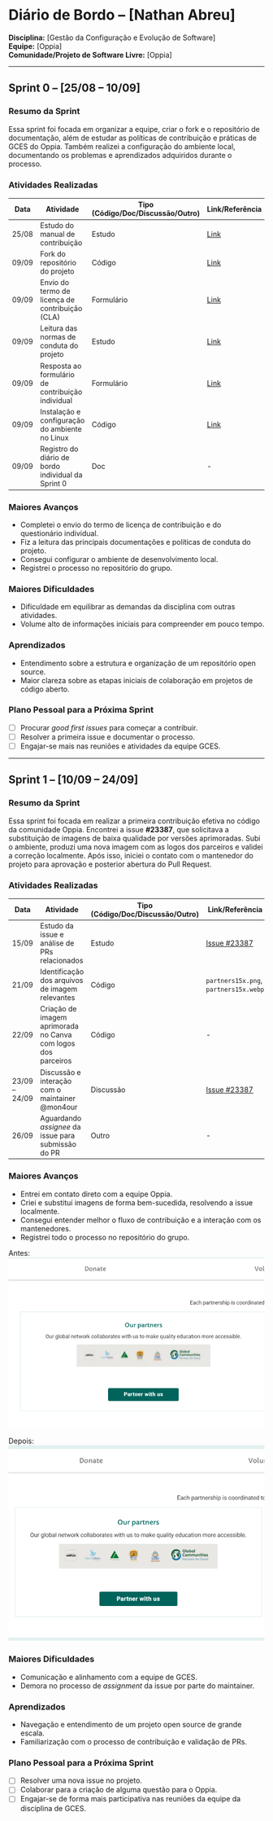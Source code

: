 # Diário de Bordo – [Nathan Abreu]

**Disciplina:** [Gestão da Configuração e Evolução de Software]  
**Equipe:** [Oppia]  
**Comunidade/Projeto de Software Livre:** [Oppia]

---

## Sprint 0 – [25/08 – 10/09]

### Resumo da Sprint

Essa sprint foi focada em organizar a equipe, criar o fork e o repositório de documentação, além de estudar as políticas de contribuição e práticas de GCES do Oppia. Também realizei a configuração do ambiente local, documentando os problemas e aprendizados adquiridos durante o processo.

### Atividades Realizadas

| Data  | Atividade | Tipo (Código/Doc/Discussão/Outro) | Link/Referência | Status |
| ----- | ---------- | --------------------------------- | --------------- | ------ |
| 25/08 | Estudo do manual de contribuição | Estudo | [Link](https://github.com/oppia/oppia/wiki) | Concluído |
| 09/09 | Fork do repositório do projeto | Código | [Link](https://github.com/Maliz30/oppia) | Concluído |
| 09/09 | Envio do termo de licença de contribuição (CLA) | Formulário | [Link](https://docs.google.com/forms/d/e/1FAIpQLSfoFLKT4BlNH2937mSMJATVaWq-yBSrq8p3jjrPwcMw3gaGcg/viewform?c=0&w=1) | Concluído |
| 09/09 | Leitura das normas de conduta do projeto | Estudo | [Link](https://github.com/oppia/oppia/blob/develop/.github/CODE_OF_CONDUCT.md) | Concluído |
| 09/09 | Resposta ao formulário de contribuição individual | Formulário | [Link](https://docs.google.com/forms/u/0/d/e/1FAIpQLSfiOd5WQp--PlbKAPmPLF14m0Ix2nTPwth9nb_48AHDv9fauw/formResponse) | Concluído |
| 09/09 | Instalação e configuração do ambiente no Linux | Código | [Link](https://github.com/oppia/oppia/wiki/Installing-Oppia-%28Linux%3B-Python-3%29) | Concluído |
| 09/09 | Registro do diário de bordo individual da Sprint 0 | Doc | - | Concluído |

### Maiores Avanços

* Completei o envio do termo de licença de contribuição e do questionário individual.  
* Fiz a leitura das principais documentações e políticas de conduta do projeto.  
* Consegui configurar o ambiente de desenvolvimento local.  
* Registrei o processo no repositório do grupo.  

### Maiores Dificuldades

* Dificuldade em equilibrar as demandas da disciplina com outras atividades.  
* Volume alto de informações iniciais para compreender em pouco tempo.  

### Aprendizados

* Entendimento sobre a estrutura e organização de um repositório open source.  
* Maior clareza sobre as etapas iniciais de colaboração em projetos de código aberto.  

### Plano Pessoal para a Próxima Sprint

* [ ] Procurar *good first issues* para começar a contribuir.  
* [ ] Resolver a primeira issue e documentar o processo.  
* [ ] Engajar-se mais nas reuniões e atividades da equipe GCES.  

---

## Sprint 1 – [10/09 – 24/09]

### Resumo da Sprint

Essa sprint foi focada em realizar a primeira contribuição efetiva no código da comunidade Oppia. Encontrei a issue **#23387**, que solicitava a substituição de imagens de baixa qualidade por versões aprimoradas. Subi o ambiente, produzi uma nova imagem com as logos dos parceiros e validei a correção localmente. Após isso, iniciei o contato com o mantenedor do projeto para aprovação e posterior abertura do Pull Request.

### Atividades Realizadas

| Data | Atividade | Tipo (Código/Doc/Discussão/Outro) | Link/Referência | Status |
| ----- | ---------- | --------------------------------- | --------------- | ------ |
| 15/09 | Estudo da issue e análise de PRs relacionados | Estudo | [Issue #23387](https://github.com/oppia/oppia/issues/23387#issuecomment-3329681531) | Concluído |
| 21/09 | Identificação dos arquivos de imagem relevantes | Código | `partners15x.png`, `partners15x.webp` | Concluído |
| 22/09 | Criação de imagem aprimorada no Canva com logos dos parceiros | Código | - | Concluído |
| 23/09 – 24/09 | Discussão e interação com o maintainer @mon4our | Discussão | [Issue #23387](https://github.com/oppia/oppia/issues/23387#issuecomment-3329681531) | Em andamento |
| 26/09 | Aguardando *assignee* da issue para submissão do PR | Outro | - | Pendente |

### Maiores Avanços

* Entrei em contato direto com a equipe Oppia.  
* Criei e substituí imagens de forma bem-sucedida, resolvendo a issue localmente.  
* Consegui entender melhor o fluxo de contribuição e a interação com os mantenedores.  
* Registrei todo o processo no repositório do grupo.  

Antes:  
![Imagem antiga](image-1.png)  

Depois:  
![Imagem nova](image.png)  

### Maiores Dificuldades

* Comunicação e alinhamento com a equipe de GCES.  
* Demora no processo de *assignment* da issue por parte do maintainer.  

### Aprendizados

* Navegação e entendimento de um projeto open source de grande escala.  
* Familiarização com o processo de contribuição e validação de PRs.  

### Plano Pessoal para a Próxima Sprint

* [ ] Resolver uma nova issue no projeto.  
* [ ] Colaborar para a criação de alguma questão para o Oppia.  
* [ ] Engajar-se de forma mais participativa nas reuniões da equipe da disciplina de GCES.  

